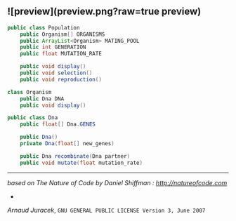 
![preview](preview.png?raw=true preview)
---
```java
public class Population
    public Organism[] ORGANISMS
    public ArrayList<Organism> MATING_POOL
    public int GENERATION
    public float MUTATION_RATE

    public void display()
    public void selection()
    public void reproduction()

class Organism
    public Dna DNA
    public void display()

public class Dna
    public float[] Dna.GENES

    public Dna()
    private Dna(float[] new_genes)

    public Dna recombinate(Dna partner)
    public void mutate(float mutation_rate)
```

---
*based on The Nature of Code by Daniel Shiffman : http://natureofcode.com*

-
*Arnaud Juracek*, `GNU GENERAL PUBLIC LICENSE Version 3, June 2007`
